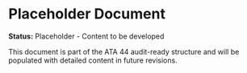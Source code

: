 # Placeholder Document

**Status:** Placeholder - Content to be developed

This document is part of the ATA 44 audit-ready structure and will be populated with detailed content in future revisions.
